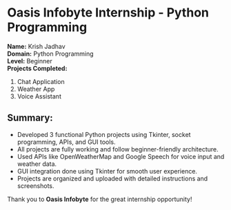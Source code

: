 # Oasis Infobyte Internship - Python Programming

**Name:** Krish Jadhav  
**Domain:** Python Programming  
**Level:** Beginner  
**Projects Completed:**  
1. Chat Application  
2. Weather App  
3. Voice Assistant  

## Summary:
- Developed 3 functional Python projects using Tkinter, socket programming, APIs, and GUI tools.
- All projects are fully working and follow beginner-friendly architecture.
- Used APIs like OpenWeatherMap and Google Speech for voice input and weather data.
- GUI integration done using Tkinter for smooth user experience.
- Projects are organized and uploaded with detailed instructions and screenshots.

Thank you to **Oasis Infobyte** for the great internship opportunity!
